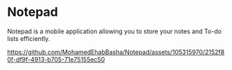 # Notepad
Notepad is a mobile application allowing you to store your notes and To-do lists efficiently.


https://github.com/MohamedEhabBasha/Notepad/assets/105315970/2152f80f-df9f-4913-b705-71e75155ec50

